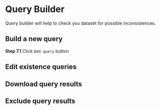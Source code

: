 # Query Builder

Query builder will help to check you dataset for possible inconsistences.

## Build a new query

**Step 7.1** Click `Add query` button

## Edit existence queries

## Download query results

## Exclude query results
